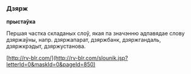 ### Дзярж
**прыстаўка**

Першая частка складаных слоў, якая па значэнню адпавядае слову дзяржаўны, напр. дзяржапарат, дзяржбанк, дзяржгандаль, дзяржкрэдыт, дзяржустанова.

<a rel="author">[http://rv-blr.com/](http://rv-blr.com/slounik.jsp?letterId=0&maskId=0&pageId=850)</a>
